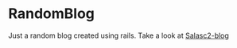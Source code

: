 # RandomBlog
Just a random blog created using rails.
Take a look at [Salasc2-blog](https://salasc2-blog.herokuapp.com/)
